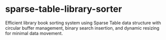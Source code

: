 # sparse-table-library-sorter
Efficient library book sorting system using Sparse Table data structure with circular buffer management, binary search insertion, and dynamic resizing for minimal data movement.
